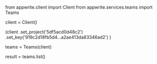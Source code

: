 from appwrite.client import Client
from appwrite.services.teams import Teams

client = Client()

(client
  .set_project('5df5acd0d48c2')
  .set_key('919c2d18fb5d4...a2ae413da83346ad2')
)

teams = Teams(client)

result = teams.list()
